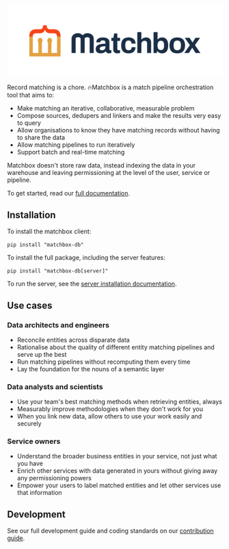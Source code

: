 <p align="center">
    <picture>
      <source media="(prefers-color-scheme: dark)" srcset="docs/assets/matchbox-logo-dark.svg">
      <source media="(prefers-color-scheme: light)" srcset="docs/assets/matchbox-logo-light.svg">
      <img alt="Shows the Matchbox logo in light or dark color mode." src="docs/assets/matchbox-logo-light.svg">
    </picture>
</p>

Record matching is a chore. 🔥Matchbox is a match pipeline orchestration tool that aims to:

* Make matching an iterative, collaborative, measurable problem
* Compose sources, dedupers and linkers and make the results very easy to query
* Allow organisations to know they have matching records without having to share the data
* Allow matching pipelines to run iteratively
* Support batch and real-time matching 

Matchbox doesn't store raw data, instead indexing the data in your warehouse and leaving permissioning at the level of the user, service or pipeline.

To get started, read our [full documentation](https://uktrade.github.io/matchbox/).

## Installation

To install the matchbox client:

```shell
pip install "matchbox-db"
```

To install the full package, including the server features:

```shell
pip install "matchbox-db[server]"
```

To run the server, see the [server installation documentation](https://uktrade.github.io/matchbox/server/install/).

## Use cases

### Data architects and engineers

* Reconcile entities across disparate data
* Rationalise about the quality of different entity matching pipelines and serve up the best
* Run matching pipelines without recomputing them every time
* Lay the foundation for the nouns of a semantic layer

### Data analysts and scientists

* Use your team's best matching methods when retrieving entities, always
* Measurably improve methodologies when they don't work for you
* When you link new data, allow others to use your work easily and securely

### Service owners

* Understand the broader business entities in your service, not just what you have
* Enrich other services with data generated in yours without giving away any permissioning powers
* Empower your users to label matched entities and let other services use that information

## Development

See our full development guide and coding standards on our [contribution guide](https://uktrade.github.io/matchbox/contributing/).
